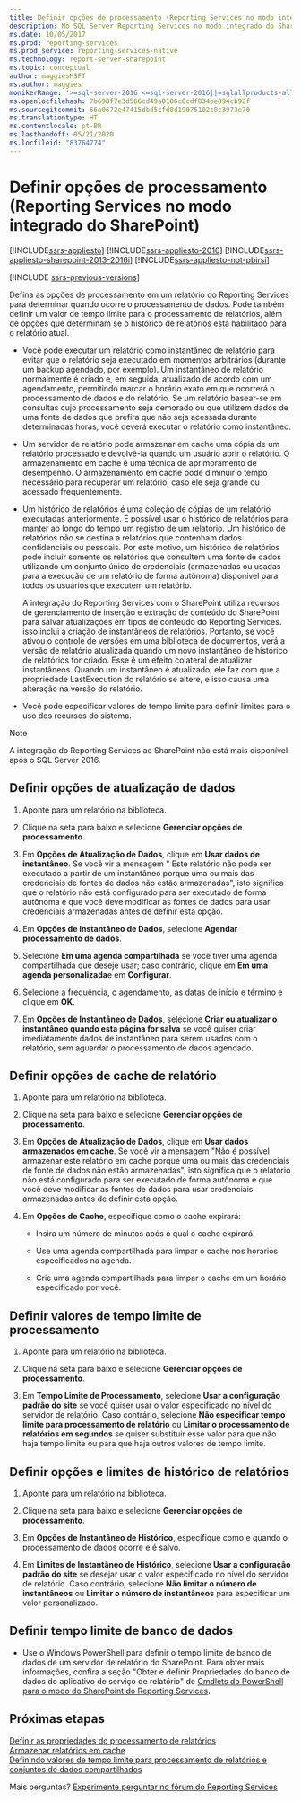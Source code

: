 ```yaml
---
title: Definir opções de processamento (Reporting Services no modo integrado do SharePoint) | Microsoft Docs
description: No SQL Server Reporting Services no modo integrado do SharePoint, especifique quando ocorre o processamento de dados, um valor de tempo limite e outras opções.
ms.date: 10/05/2017
ms.prod: reporting-services
ms.prod_service: reporting-services-native
ms.technology: report-server-sharepoint
ms.topic: conceptual
author: maggiesMSFT
ms.author: maggies
monikerRange: '>=sql-server-2016 <=sql-server-2016||=sqlallproducts-allversions'
ms.openlocfilehash: 7b698f7e3d566cd49a0106c0cdf834be894cb92f
ms.sourcegitcommit: 66a0672e47415dbd5cfd8d19075102c8c3973e70
ms.translationtype: HT
ms.contentlocale: pt-BR
ms.lasthandoff: 05/21/2020
ms.locfileid: "83764774"
---
```

# <a name="set-processing-options-reporting-services-in-sharepoint-integrated-mode"></a>Definir opções de processamento (Reporting Services no modo integrado do SharePoint)

[!INCLUDE[ssrs-appliesto](../../includes/ssrs-appliesto.md)] [!INCLUDE[ssrs-appliesto-2016](../../includes/ssrs-appliesto-2016.md)] [!INCLUDE[ssrs-appliesto-sharepoint-2013-2016i](../../includes/ssrs-appliesto-sharepoint-2013-2016.md)] [!INCLUDE[ssrs-appliesto-not-pbirsi](../../includes/ssrs-appliesto-not-pbirs.md)]

[!INCLUDE [ssrs-previous-versions](../../includes/ssrs-previous-versions.md)]

  Defina as opções de processamento em um relatório do Reporting Services para determinar quando ocorre o processamento de dados. Pode também definir um valor de tempo limite para o processamento de relatórios, além de opções que determinam se o histórico de relatórios está habilitado para o relatório atual.  
  
-   Você pode executar um relatório como instantâneo de relatório para evitar que o relatório seja executado em momentos arbitrários (durante um backup agendado, por exemplo). Um instantâneo de relatório normalmente é criado e, em seguida, atualizado de acordo com um agendamento, permitindo marcar o horário exato em que ocorrerá o processamento de dados e do relatório. Se um relatório basear-se em consultas cujo processamento seja demorado ou que utilizem dados de uma fonte de dados que prefira que não seja acessada durante determinadas horas, você deverá executar o relatório como instantâneo.  
  
-   Um servidor de relatório pode armazenar em cache uma cópia de um relatório processado e devolvê-la quando um usuário abrir o relatório. O armazenamento em cache é uma técnica de aprimoramento de desempenho. O armazenamento em cache pode diminuir o tempo necessário para recuperar um relatório, caso ele seja grande ou acessado frequentemente.  
  
-   Um histórico de relatórios é uma coleção de cópias de um relatório executadas anteriormente. É possível usar o histórico de relatórios para manter ao longo do tempo um registro de um relatório. Um histórico de relatórios não se destina a relatórios que contenham dados confidenciais ou pessoais. Por este motivo, um histórico de relatórios pode incluir somente os relatórios que consultem uma fonte de dados utilizando um conjunto único de credenciais (armazenadas ou usadas para a execução de um relatório de forma autônoma) disponível para todos os usuários que executem um relatório.  

    A integração do Reporting Services com o SharePoint utiliza recursos de gerenciamento de inserção e extração de conteúdo do SharePoint para salvar atualizações em tipos de conteúdo do Reporting Services. isso inclui a criação de instantâneos de relatórios. Portanto, se você ativou o controle de versões em uma biblioteca de documentos, verá a versão de relatório atualizada quando um novo instantâneo de histórico de relatórios for criado. Esse é um efeito colateral de atualizar instantâneos. Quando um instantâneo é atualizado, ele faz com que a propriedade LastExecution do relatório se altere, e isso causa uma alteração na versão do relatório.  

-   Você pode especificar valores de tempo limite para definir limites para o uso dos recursos do sistema.  

> [!NOTE]
> A integração do Reporting Services ao SharePoint não está mais disponível após o SQL Server 2016.

## <a name="set-data-refresh-options"></a>Definir opções de atualização de dados
  
1.  Aponte para um relatório na biblioteca.  
  
2.  Clique na seta para baixo e selecione **Gerenciar opções de processamento**.  
  
3.  Em **Opções de Atualização de Dados**, clique em **Usar dados de instantâneo**. Se você vir a mensagem " Este relatório não pode ser executado a partir de um instantâneo porque uma ou mais das credenciais de fontes de dados não estão armazenadas", isto significa que o relatório não está configurado para ser executado de forma autônoma e que você deve modificar as fontes de dados para usar credenciais armazenadas antes de definir esta opção.  
  
4.  Em **Opções de Instantâneo de Dados**, selecione **Agendar processamento de dados**.  
  
5.  Selecione **Em uma agenda compartilhada** se você tiver uma agenda compartilhada que deseje usar; caso contrário, clique em **Em uma agenda personalizada**e em **Configurar**.  
  
6.  Selecione a frequência, o agendamento, as datas de início e término e clique em **OK**.  
  
7.  Em **Opções de Instantâneo de Dados**, selecione **Criar ou atualizar o instantâneo quando esta página for salva** se você quiser criar imediatamente dados de instantâneo para serem usados com o relatório, sem aguardar o processamento de dados agendado.  
  
## <a name="set-report-caching-options"></a>Definir opções de cache de relatório
  
1.  Aponte para um relatório na biblioteca.  
  
2.  Clique na seta para baixo e selecione **Gerenciar opções de processamento**.  
  
3.  Em **Opções de Atualização de Dados**, clique em **Usar dados armazenados em cache**. Se você vir a mensagem "Não é possível armazenar este relatório em cache porque uma ou mais das credenciais de fonte de dados não estão armazenadas", isto significa que o relatório não está configurado para ser executado de forma autônoma e que você deve modificar as fontes de dados para usar credenciais armazenadas antes de definir esta opção.  
  
4.  Em **Opções de Cache**, especifique como o cache expirará:  
  
    -   Insira um número de minutos após o qual o cache expirará.  
  
    -   Use uma agenda compartilhada para limpar o cache nos horários especificados na agenda.  
  
    -   Crie uma agenda compartilhada para limpar o cache em um horário especificado por você.  
  
## <a name="set-processing-time-out-values"></a>Definir valores de tempo limite de processamento
  
1.  Aponte para um relatório na biblioteca.  
  
2.  Clique na seta para baixo e selecione **Gerenciar opções de processamento**.  
  
3.  Em **Tempo Limite de Processamento**, selecione **Usar a configuração padrão do site** se você quiser usar o valor especificado no nível do servidor de relatório. Caso contrário, selecione **Não especificar tempo limite para processamento de relatório** ou **Limitar o processamento de relatórios em segundos** se quiser substituir esse valor para que não haja tempo limite ou para que haja outros valores de tempo limite.  
  
## <a name="set-report-history-options-and-limits"></a>Definir opções e limites de histórico de relatórios
  
1.  Aponte para um relatório na biblioteca.  
  
2.  Clique na seta para baixo e selecione **Gerenciar opções de processamento**.  
  
3.  Em **Opções de Instantâneo de Histórico**, especifique como e quando o processamento de dados ocorre e é salvo.  
  
4.  Em **Limites de Instantâneo de Histórico**, selecione **Usar a configuração padrão do site** se desejar usar o valor especificado no nível do servidor de relatório. Caso contrário, selecione **Não limitar o número de instantâneos** ou **Limitar o número de instantâneos** para especificar um valor personalizado.  
  
## <a name="set-database-timeout"></a>Definir tempo limite de banco de dados
  
*  Use o Windows PowerShell para definir o tempo limite de banco de dados de um servidor de relatório do SharePoint. Para obter mais informações, confira a seção "Obter e definir Propriedades do banco de dados do aplicativo de serviço de relatório" de [Cmdlets do PowerShell para o modo do SharePoint do Reporting Services](../../reporting-services/report-server-sharepoint/powershell-cmdlets-for-reporting-services-sharepoint-mode.md).  
  
## <a name="next-steps"></a>Próximas etapas

 [Definir as propriedades do processamento de relatórios](../../reporting-services/report-server/set-report-processing-properties.md)   
 [Armazenar relatórios em cache](../../reporting-services/report-server/caching-reports-ssrs.md)   
 [Definindo valores de tempo limite para processamento de relatórios e conjuntos de dados compartilhados](../../reporting-services/report-server/setting-time-out-values-for-report-and-shared-dataset-processing-ssrs.md)  

Mais perguntas? [Experimente perguntar no fórum do Reporting Services](https://go.microsoft.com/fwlink/?LinkId=620231)
